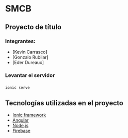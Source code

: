# **SMCB**

## Proyecto de título

### Integrantes:

- [Kevin Carrasco]
- [Gonzalo Rubilar]
- [Eder Dureaux]

### Levantar el servidor

### 

```bash
ionic serve
```

## Tecnologías utilizadas en el proyecto

- [Ionic framework](https://ionicframework.com/)
- [Angular](https://angular.dev/)
- [Node.js](https://nodejs.org)
- [Firebase](https://firebase.google.com)

